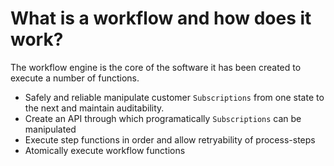 # What is a workflow and how does it work?
The workflow engine is the core of the software it has been created to execute a number of functions.

- Safely and reliable manipulate customer `Subscriptions` from one state to the next and maintain auditability.
- Create an API through which programatically `Subscriptions` can be manipulated
- Execute step functions in order and allow retryability of process-steps
- Atomically execute workflow functions
